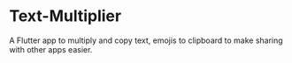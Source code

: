 # Text-Multiplier
A Flutter app to multiply and copy text, emojis to clipboard to make sharing with other apps easier.
